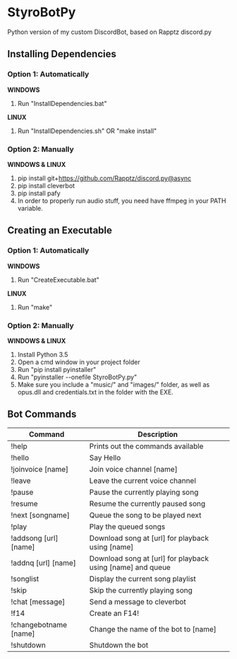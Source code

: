 # StyroBotPy
Python version of my custom DiscordBot, based on Rapptz discord.py

## Installing Dependencies
### Option 1: Automatically 
**WINDOWS**

1. Run "InstallDependencies.bat"

**LINUX**

1. Run "InstallDependencies.sh" OR "make install"

### Option 2: Manually 
**WINDOWS & LINUX**

1. pip install git+https://github.com/Rapptz/discord.py@async
2. pip install cleverbot
3. pip install pafy
4. In order to properly run audio stuff, you need have ffmpeg in your PATH variable. 

## Creating an Executable
### Option 1: Automatically
**WINDOWS**

1. Run "CreateExecutable.bat"

**LINUX**

1. Run "make"

### Option 2: Manually
**WINDOWS & LINUX**

1. Install Python 3.5
2. Open a cmd window in your project folder
3. Run "pip install pyinstaller"
4. Run "pyinstaller --onefile StyroBotPy.py"
5. Make sure you include a "music/" and "images/" folder, as well as opus.dll and credentials.txt in the folder with the EXE.

## Bot Commands
Command | Description
--- | ---
!help | Prints out the commands available
!hello | Say Hello
!joinvoice [name] | Join voice channel [name]
!leave | Leave the current voice channel
!pause | Pause the currently playing song
!resume | Resume the currently paused song
!next [songname] | Queue the song to be played next
!play | Play the queued songs
!addsong [url] [name] | Download song at [url] for playback using [name]
!addnq [url] [name] | Download song at [url] for playback using [name] and queue
!songlist | Display the current song playlist
!skip | Skip the currently playing song
!chat [message] | Send a message to cleverbot
!f14 | Create an F14!
!changebotname [name] | Change the name of the bot to [name]
!shutdown | Shutdown the bot


